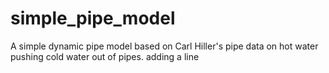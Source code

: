# simple_pipe_model
A simple dynamic pipe model based on Carl Hiller's pipe data on hot water pushing cold water out of pipes.
adding a line
